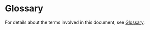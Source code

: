# Glossary<a name="EN-US_TOPIC_0125375670"></a>

For details about the terms involved in this document, see  [Glossary](https://docs.otc.t-systems.com/en-us/glossary/index.html).

